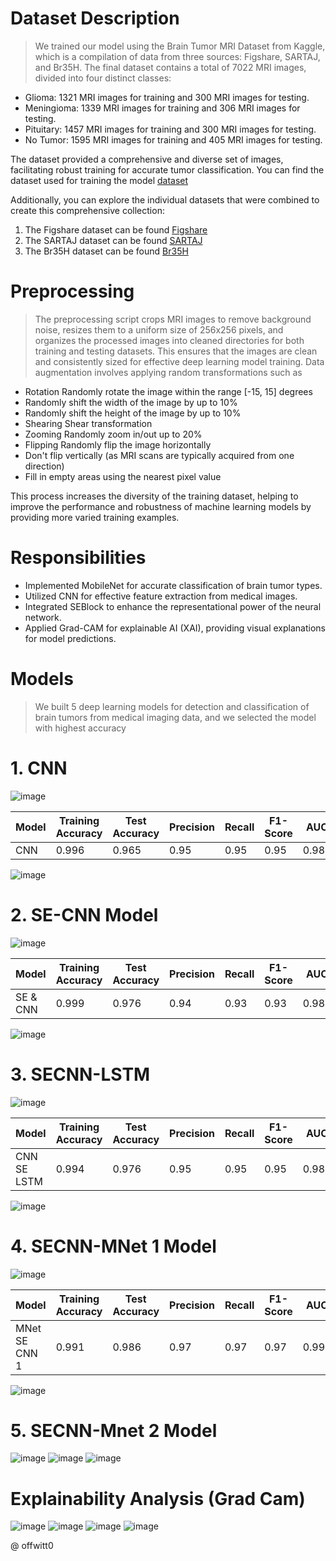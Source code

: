 # Dataset Description

> We trained our model using the Brain Tumor MRI Dataset from Kaggle, which is a compilation of data from three sources: Figshare, SARTAJ, and Br35H. The final dataset contains a total of 7022 MRI images, divided into four distinct classes:
* Glioma: 1321 MRI images for training and 300 MRI images for testing.
* Meningioma: 1339 MRI images for training and 306 MRI images for testing.
* Pituitary: 1457 MRI images for training and 300 MRI images for testing.
* No Tumor: 1595 MRI images for training and 405 MRI images for testing.
  
The dataset provided a comprehensive and diverse set of images, facilitating robust training for accurate tumor classification. You can find the dataset used for training the model [dataset](https://www.kaggle.com/datasets/masoudnickparvar/brain-tumor-mri-dataset/data)

Additionally, you can explore the individual datasets that were combined to create this comprehensive collection:
1.	The Figshare dataset can be found [Figshare](https://figshare.com/articles/dataset/brain_tumor_dataset/1512427/5)
2.	The SARTAJ dataset can be found [SARTAJ](https://www.kaggle.com/datasets/sartajbhuvaji/brain-tumor-classification-mri)
3.	The Br35H dataset can be found [Br35H](https://www.kaggle.com/datasets/ahmedhamada0/brain-tumor-detection?select=no)

# Preprocessing

> The preprocessing script crops MRI images to remove background noise, resizes them to a uniform size of 256x256 pixels, and organizes the processed images into cleaned directories for both training and testing datasets. This ensures that the images are clean and consistently sized for effective deep learning model training.
Data augmentation involves applying random transformations such as
* Rotation Randomly rotate the image within the range [-15, 15] degrees
* Randomly shift the width of the image by up to 10%
* Randomly shift the height of the image by up to 10%
*	Shearing Shear transformation
*	Zooming Randomly zoom in/out up to 20%
*	Flipping Randomly flip the image horizontally
*	Don't flip vertically (as MRI scans are typically acquired from one direction)
*	Fill in empty areas using the nearest pixel value
  
This process increases the diversity of the training dataset, helping to improve the performance and robustness of machine learning models by providing more varied training examples.

# Responsibilities
* Implemented MobileNet for accurate classification of brain tumor types.
* Utilized CNN for effective feature extraction from medical images.
* Integrated SEBlock to enhance the representational power of the neural network.
* Applied Grad-CAM for explainable AI (XAI), providing visual explanations for model predictions.

# Models

> We built 5 deep learning models for detection and classification of brain tumors from medical imaging data, and we selected the model with highest accuracy

# 1. CNN

  ![image](https://github.com/user-attachments/assets/b52883c4-83a6-4602-aa64-3bdea5cdaa0b)

  | Model | Training Accuracy | Test Accuracy | Precision | Recall | F1-Score | AUC  |
  |-------|-------------------|---------------|-----------|--------|----------|------|
  | CNN   | 0.996             | 0.965         | 0.95      | 0.95   | 0.95     | 0.980|

  ![image](https://github.com/user-attachments/assets/0f8f58e4-46f9-4f3f-bd59-164147f67aa8)

# 2. SE-CNN Model
   
  ![image](https://github.com/user-attachments/assets/77110c42-4219-45c9-bbaf-8a00199d989b)

| Model    | Training Accuracy | Test Accuracy | Precision | Recall | F1-Score | AUC  |
|----------|-------------------|---------------|-----------|--------|----------|------|
| SE & CNN | 0.999             | 0.976         | 0.94      | 0.93   | 0.93     | 0.985|

  ![image](https://github.com/user-attachments/assets/dbf31a44-150b-494c-bd4b-e5c674ad7762)

# 3. SECNN-LSTM

  ![image](https://github.com/user-attachments/assets/7bd0a909-c45f-4d9b-b0f4-fbd3427d1873)

| Model       | Training Accuracy | Test Accuracy | Precision | Recall | F1-Score | AUC  |
|-------------|-------------------|---------------|-----------|--------|----------|------|
| CNN SE LSTM | 0.994             | 0.976         | 0.95      | 0.95   | 0.95     | 0.989|

  ![image](https://github.com/user-attachments/assets/4f6a64bb-5c51-49df-a20e-febd4a118e90)

# 4. SECNN-MNet 1 Model

  ![image](https://github.com/user-attachments/assets/a6fc494e-d685-4404-883e-a2bf9412fbb7)

| Model         | Training Accuracy | Test Accuracy | Precision | Recall | F1-Score | AUC  |
|---------------|-------------------|---------------|-----------|--------|----------|------|
| MNet SE CNN 1 | 0.991             | 0.986         | 0.97      | 0.97   | 0.97     | 0.993|

  ![image](https://github.com/user-attachments/assets/ec0989c1-bd2d-4306-9691-f60bddc9dfb0)

# 5. SECNN-Mnet 2 Model

  ![image](https://github.com/user-attachments/assets/ad7cde2c-84ff-4295-8170-6df1bbe338e3)
  ![image](https://github.com/user-attachments/assets/3ef9b47f-7950-4d8c-b8b4-2c2ecbb92815)
  ![image](https://github.com/user-attachments/assets/5cddb27d-8dd6-42fc-9288-360e5b9c9f1f)

# Explainability Analysis (Grad Cam)
 
![image](https://github.com/user-attachments/assets/3fb30fa5-e11c-4df6-a001-c4a8b79fa978)
![image](https://github.com/user-attachments/assets/b185af16-6328-4ad4-b469-28188e673f12)
![image](https://github.com/user-attachments/assets/7e835a44-f9d0-40d1-aa22-e3e7f4a323bb)
![image](https://github.com/user-attachments/assets/8fd2263c-70a8-4f8c-acce-8a737d7706e9)

@ offwitt0
